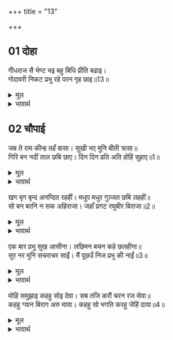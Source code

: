 +++
title = "13"

+++


## 01 दोहा
गीधराज सै भेण्ट भइ बहु बिधि प्रीति बढाइ।  
गोदावरी निकट प्रभु रहे परन गृह छाइ॥13॥  

<details><summary>मूल</summary>

गीधराज सै भेण्ट भइ बहु बिधि प्रीति बढाइ।  
गोदावरी निकट प्रभु रहे परन गृह छाइ॥13॥  
</details>

<details><summary>भावार्थ</summary>

वहाँ गृध्रराज जटायु से भेण्ट हुई। उसके साथ बहुत प्रकार से प्रेम बढाकर प्रभु श्री रामचन्द्रजी गोदावरीजी के समीप पर्णकुटी छाकर रहने लगे॥13॥  
</details>





## 02 चौपाई
जब ते राम कीन्ह तहँ बासा। सुखी भए मुनि बीती त्रासा॥  
गिरि बन नदीं ताल छबि छाए। दिन दिन प्रति अति होहिं सुहाए॥1॥  

<details><summary>मूल</summary>

जब ते राम कीन्ह तहँ बासा। सुखी भए मुनि बीती त्रासा॥  
गिरि बन नदीं ताल छबि छाए। दिन दिन प्रति अति होहिं सुहाए॥1॥  
</details>

<details><summary>भावार्थ</summary>

जब से श्री रामजी ने वहाँ निवास किया, तब से मुनि सुखी हो गए, उनका डर जाता रहा। पर्वत, वन, नदी और तालाब शोभा से छा गए। वे दिनोन्दिन अधिक सुहावने (मालूम) होने लगे॥1॥  
</details>

खग मृग बृन्द अनन्दित रहहीं। मधुप मधुर गुञ्जत छबि लहहीं॥  
सो बन बरनि न सक अहिराजा। जहाँ प्रगट रघुबीर बिराजा॥2॥  

<details><summary>मूल</summary>

खग मृग बृन्द अनन्दित रहहीं। मधुप मधुर गुञ्जत छबि लहहीं॥  
सो बन बरनि न सक अहिराजा। जहाँ प्रगट रघुबीर बिराजा॥2॥  
</details>

<details><summary>भावार्थ</summary>

पक्षी और पशुओं के समूह आनन्दित रहते हैं और भौंरे मधुर गुञ्जार करते हुए शोभा पा रहे हैं। जहाँ प्रत्यक्ष श्री रामजी विराजमान हैं, उस वन का वर्णन सर्पराज शेषजी भी नहीं कर सकते॥2॥  
</details>

एक बार प्रभु सुख आसीना। लछिमन बचन कहे छलहीना॥  
सुर नर मुनि सचराचर साईं। मैं पूछउँ निज प्रभु की नाईं॥3॥  

<details><summary>मूल</summary>

एक बार प्रभु सुख आसीना। लछिमन बचन कहे छलहीना॥  
सुर नर मुनि सचराचर साईं। मैं पूछउँ निज प्रभु की नाईं॥3॥  
</details>

<details><summary>भावार्थ</summary>

एक बार प्रभु श्री रामजी सुख से बैठे हुए थे। उस समय लक्ष्मणजी ने उनसे छलरहित (सरल) वचन कहे- हे देवता, मनुष्य, मुनि और चराचर के स्वामी! मैं अपने प्रभु की तरह (अपना स्वामी समझकर) आपसे पूछता हूँ॥3॥  
</details>

मोहि समुझाइ कहहु सोइ देवा। सब तजि करौं चरन रज सेवा॥  
कहहु ग्यान बिराग अरु माया। कहहु सो भगति करहु जेहिं दाया॥4॥  

<details><summary>मूल</summary>

मोहि समुझाइ कहहु सोइ देवा। सब तजि करौं चरन रज सेवा॥  
कहहु ग्यान बिराग अरु माया। कहहु सो भगति करहु जेहिं दाया॥4॥  
</details>

<details><summary>भावार्थ</summary>

हे देव! मुझे समझाकर वही कहिए, जिससे सब छोडकर मैं आपकी चरणरज की ही सेवा करूँ। ज्ञान, वैराग्य और माया का वर्णन कीजिए और उस भक्ति को कहिए, जिसके कारण आप दया करते हैं॥4॥  
</details>

